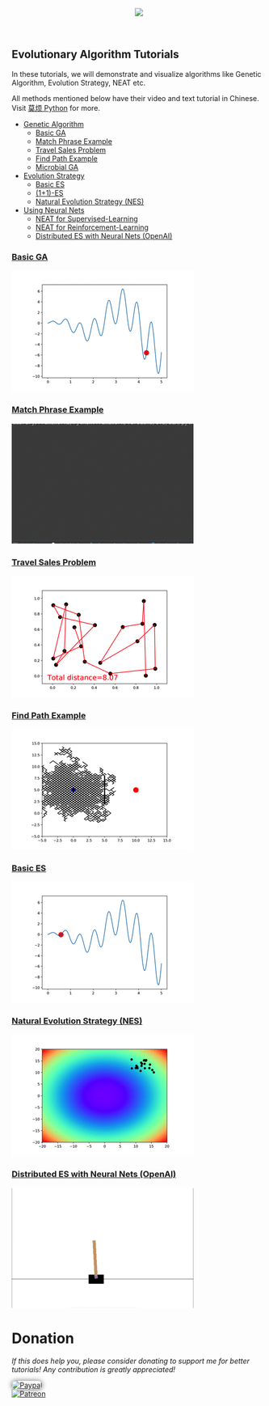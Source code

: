 <p align="center">
    <a href="https://github.com/MorvanZhou/Evolutionary-Algorithm/blob/master/EA.jpg?raw=true" target="_blank">
    <img width="40%" src="https://github.com/MorvanZhou/Evolutionary-Algorithm/blob/master/EA.jpg" style="max-width:100%;">
    </a>
</p>


<br>

## Evolutionary Algorithm Tutorials


In these tutorials, we will demonstrate and visualize algorithms like Genetic Algorithm,
Evolution Strategy, NEAT etc.

All methods mentioned below have their video and text tutorial in Chinese. Visit [莫烦 Python](https://morvanzhou.github.io/tutorials/) for more.


* [Genetic Algorithm](https://github.com/MorvanZhou/Evolutionary-Algorithm/tree/master/tutorial-contents/Genetic%20Algorithm)
  * [Basic GA](https://github.com/MorvanZhou/Evolutionary-Algorithm/blob/master/tutorial-contents/Genetic%20Algorithm/Genetic%20Algorithm%20Basic.py)
  * [Match Phrase Example](https://github.com/MorvanZhou/Evolutionary-Algorithm/blob/master/tutorial-contents/Genetic%20Algorithm/Match%20Phrase.py)
  * [Travel Sales Problem](https://github.com/MorvanZhou/Evolutionary-Algorithm/blob/master/tutorial-contents/Genetic%20Algorithm/Travel%20Sales%20Person.py)
  * [Find Path Example](https://github.com/MorvanZhou/Evolutionary-Algorithm/blob/master/tutorial-contents/Genetic%20Algorithm/Find%20Path.py)
  * [Microbial GA](https://github.com/MorvanZhou/Evolutionary-Algorithm/blob/master/tutorial-contents/Genetic%20Algorithm/Microbial%20Genetic%20Algorithm.py)
* [Evolution Strategy](https://github.com/MorvanZhou/Evolutionary-Algorithm/tree/master/tutorial-contents/Evolution%20Strategy)
  * [Basic ES](https://github.com/MorvanZhou/Evolutionary-Algorithm/blob/master/tutorial-contents/Evolution%20Strategy/Evolution%20Strategy%20Basic.py)
  * [(1+1)-ES](https://github.com/MorvanZhou/Evolutionary-Algorithm/blob/master/tutorial-contents/Evolution%20Strategy/(1%2B1)-ES.py)
  * [Natural Evolution Strategy (NES)](https://github.com/MorvanZhou/Evolutionary-Algorithm/blob/master/tutorial-contents/Evolution%20Strategy/Natural%20Evolution%20Strategy%20(NES).py)
* [Using Neural Nets](https://github.com/MorvanZhou/Evolutionary-Algorithm/tree/master/tutorial-contents/Using%20Neural%20Nets)
  * [NEAT for Supervised-Learning](https://github.com/MorvanZhou/Evolutionary-Algorithm/tree/master/tutorial-contents/Using%20Neural%20Nets/NEAT)
  * [NEAT for Reinforcement-Learning](https://github.com/MorvanZhou/Evolutionary-Algorithm/tree/master/tutorial-contents/Using%20Neural%20Nets/NEAT_gym)
  * [Distributed ES with Neural Nets (OpenAI)](https://github.com/MorvanZhou/Evolutionary-Algorithm/blob/master/tutorial-contents/Using%20Neural%20Nets/Evolution%20Strategy%20with%20Neural%20Nets.py)


### [Basic GA](https://github.com/MorvanZhou/Evolutionary-Algorithm/blob/master/tutorial-contents/Genetic%20Algorithm/Genetic%20Algorithm%20Basic.py)


<a href="https://github.com/MorvanZhou/Evolutionary-Algorithm/blob/master/tutorial-contents/Genetic%20Algorithm/Genetic%20Algorithm%20Basic.py">
    <img class="course-image" src="/demo/ga.gif">
</a>

### [Match Phrase Example](https://github.com/MorvanZhou/Evolutionary-Algorithm/blob/master/tutorial-contents/Genetic%20Algorithm/Match%20Phrase.py)

<a href="https://github.com/MorvanZhou/Evolutionary-Algorithm/blob/master/tutorial-contents/Genetic%20Algorithm/Match%20Phrase.py">
    <img class="course-image" src="/demo/phrase.gif">
</a>

### [Travel Sales Problem](https://github.com/MorvanZhou/Evolutionary-Algorithm/blob/master/tutorial-contents/Genetic%20Algorithm/Travel%20Sales%20Person.py)

<a href="https://github.com/MorvanZhou/Tensorflow-Tutorial/blob/master/tutorial-contents/302_simple_classification.py">
    <img class="course-image" src="/demo/tsp.gif">
</a>

### [Find Path Example](https://github.com/MorvanZhou/Evolutionary-Algorithm/blob/master/tutorial-contents/Genetic%20Algorithm/Find%20Path.py)
<a href="https://github.com/MorvanZhou/Evolutionary-Algorithm/blob/master/tutorial-contents/Genetic%20Algorithm/Find%20Path.py">
    <img class="course-image" src="/demo/find path.gif" >
</a>

### [Basic ES](https://github.com/MorvanZhou/Evolutionary-Algorithm/blob/master/tutorial-contents/Evolution%20Strategy/Evolution%20Strategy%20Basic.py)

<a href="https://github.com/MorvanZhou/Evolutionary-Algorithm/blob/master/tutorial-contents/Evolution%20Strategy/Evolution%20Strategy%20Basic.py">
    <img class="course-image" src="/demo/es.gif" >
</a>

### [Natural Evolution Strategy (NES)](https://github.com/MorvanZhou/Evolutionary-Algorithm/blob/master/tutorial-contents/Evolution%20Strategy/Natural%20Evolution%20Strategy%20(NES).py)

<a href="https://github.com/MorvanZhou/Evolutionary-Algorithm/blob/master/tutorial-contents/Evolution%20Strategy/Natural%20Evolution%20Strategy%20(NES).py">
    <img class="course-image" src="/demo/nes.gif" >
</a>

### [Distributed ES with Neural Nets (OpenAI)](https://github.com/MorvanZhou/Evolutionary-Algorithm/blob/master/tutorial-contents/Using%20Neural%20Nets/Evolution%20Strategy%20with%20Neural%20Nets.py)

<a href="https://github.com/MorvanZhou/Evolutionary-Algorithm/blob/master/tutorial-contents/Using%20Neural%20Nets/Evolution%20Strategy%20with%20Neural%20Nets.py">
    <img class="course-image" src="/demo/es_rl.gif" >
</a>

# Donation

*If this does help you, please consider donating to support me for better tutorials! Any contribution is greatly appreciated!*

<div >
  <a href="https://www.paypal.com/cgi-bin/webscr?cmd=_donations&amp;business=morvanzhou%40gmail%2ecom&amp;lc=C2&amp;item_name=MorvanPython&amp;currency_code=AUD&amp;bn=PP%2dDonationsBF%3abtn_donateCC_LG%2egif%3aNonHosted">
    <img style="border-radius: 20px;  box-shadow: 0px 0px 10px 1px  #888888;"
         src="https://www.paypalobjects.com/webstatic/en_US/i/btn/png/silver-pill-paypal-44px.png"
         alt="Paypal"
         height="auto" ></a>
</div>

<div>
  <a href="https://www.patreon.com/morvan">
    <img src="https://morvanzhou.github.io/static/img/support/patreon.jpg"
         alt="Patreon"
         height=120>
  </a>
</div>